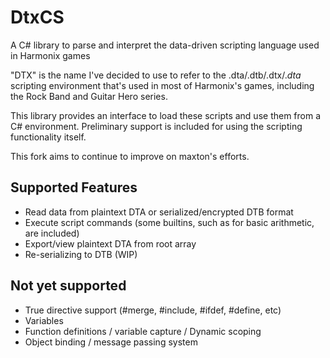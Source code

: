 # DtxCS
A C# library to parse and interpret the data-driven scripting language used in Harmonix games

"DTX" is the name I've decided to use to refer to the .dta/.dtb/.dtx/.*_dta_* scripting environment that's used in most of Harmonix's games,
including the Rock Band and Guitar Hero series.

This library provides an interface to load these scripts and use them from a C# environment. Preliminary support is included for using
the scripting functionality itself.

This fork aims to continue to improve on maxton's efforts.

## Supported Features
- Read data from plaintext DTA or serialized/encrypted DTB format
- Execute script commands (some builtins, such as for basic arithmetic, are included)
- Export/view plaintext DTA from root array
- Re-serializing to DTB (WIP)

## Not yet supported
- True directive support (#merge, #include, #ifdef, #define, etc)
- Variables
- Function definitions / variable capture / Dynamic scoping
- Object binding / message passing system
